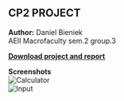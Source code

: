 ## CP2 PROJECT  
**Author:** Daniel Bieniek  
AEII Macrofaculty sem.2 group.3  

**[Download project and report](https://github.com/DanielBieniek/Polynomials/releases)**

**Screenshots**  
![Calculator](https://i.imgur.com/atgwMdu.png)  
![Input](https://i.imgur.com/o3chnDD.png)  
